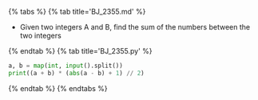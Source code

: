 {% tabs %}
{% tab title='BJ_2355.md' %}

* Given two integers A and B, find the sum of the numbers between the two integers

{% endtab %}
{% tab title='BJ_2355.py' %}

```py
a, b = map(int, input().split())
print((a + b) * (abs(a - b) + 1) // 2)
```

{% endtab %}
{% endtabs %}